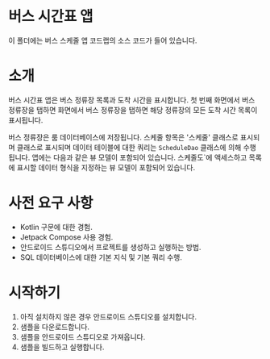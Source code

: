 # 버스 시간표 앱

이 폴더에는 버스 스케줄 앱 코드랩의 소스 코드가 들어 있습니다.

# 소개
버스 시간표 앱은 버스 정류장 목록과 도착 시간을 표시합니다. 첫 번째 화면에서 버스 정류장을 탭하면
화면에서 버스 정류장을 탭하면 해당 정류장의 모든 도착 시간 목록이 표시됩니다.

버스 정류장은 룸 데이터베이스에 저장됩니다. 스케줄 항목은 '스케줄' 클래스로 표시되며
클래스로 표시되며 데이터 테이블에 대한 쿼리는 `ScheduleDao` 클래스에 의해 수행됩니다. 앱에는 다음과 같은 뷰 모델이 포함되어 있습니다.
스케줄도`에 액세스하고 목록에 표시할 데이터 형식을 지정하는 뷰 모델이 포함되어 있습니다.

# 사전 요구 사항
* Kotlin 구문에 대한 경험.
* Jetpack Compose 사용 경험.
* 안드로이드 스튜디오에서 프로젝트를 생성하고 실행하는 방법.
* SQL 데이터베이스에 대한 기본 지식 및 기본 쿼리 수행.

# 시작하기
1. 아직 설치하지 않은 경우 안드로이드 스튜디오를 설치합니다.
2. 샘플을 다운로드합니다.
3. 샘플을 안드로이드 스튜디오로 가져옵니다.
4. 샘플을 빌드하고 실행합니다.